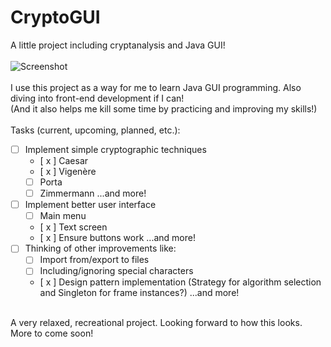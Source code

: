 # CryptoGUI
A little project including cryptanalysis and Java GUI!
<br>
<br>
![Screenshot](C:\Users\Joseph\git_local_cryptogui\cryptogui/screenshot.png "Screenshot")
<br>
<br>
I use this project as a way for me to learn Java GUI programming. Also diving into front-end development if I can!
<br>
(And it also helps me kill some time by practicing and improving my skills!)
<br>
<br>
Tasks (current, upcoming, planned, etc.):<br>
- [ ] Implement simple cryptographic techniques
  - [ x ] Caesar
  - [ x ] Vigenère
  - [ ] Porta
  - [ ] Zimmermann
  ...and more!
- [ ] Implement better user interface
  - [ ] Main menu
  - [ x ] Text screen
  - [ x ] Ensure buttons work
  ...and more!
- [ ] Thinking of other improvements like:
  - [ ] Import from/export to files
  - [ ] Including/ignoring special characters
  - [ x ] Design pattern implementation (Strategy for algorithm selection and Singleton for frame instances?)
  ...and more!
<br>
A very relaxed, recreational project. Looking forward to how this looks. More to come soon!
